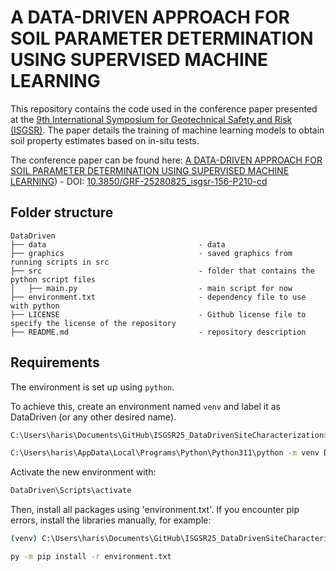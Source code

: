 # A DATA-DRIVEN APPROACH FOR SOIL PARAMETER DETERMINATION USING SUPERVISED MACHINE LEARNING

This repository contains the code used in the conference paper presented at the [9th International Symposium for Geotechnical Safety and Risk (ISGSR)](https://www.isgsr2025.com). The paper details the training of machine learning models to obtain soil property estimates based on in-situ tests.

The conference paper can be found here: [A DATA-DRIVEN APPROACH FOR SOIL PARAMETER DETERMINATION USING SUPERVISED MACHINE LEARNING](https://www.researchgate.net/publication/395129478_A_data-driven_approach_for_soil_parameter_determination_using_supervised_machine_learning)) - DOI: [10.3850/GRF-25280825_isgsr-156-P210-cd](10.3850/GRF-25280825_isgsr-156-P210-cd)

## Folder structure

```
DataDriven
├── data                                  - data
├── graphics                              - saved graphics from running scripts in src
├── src                                   - folder that contains the python script files
│   ├── main.py                           - main script for now
├── environment.txt                       - dependency file to use with python
├── LICENSE                               - Github license file to specify the license of the repository 
├── README.md                             - repository description
```

## Requirements

The environment is set up using `python`.

To achieve this, create an environment named `venv` and label it as DataDriven (or any other desired name).
```bash
C:\Users\haris\Documents\GitHub\ISGSR25_DataDrivenSiteCharacterization>C:\Users\haris\AppData\Local\Programs\Python\Python311\python -m venv DataDriven
```
```bash
C:\Users\haris\AppData\Local\Programs\Python\Python311\python -m venv DataDriven
```

Activate the new environment with:
```bash
DataDriven\Scripts\activate
```

Then, install all packages using 'environment.txt'. If you encounter pip errors, install the libraries manually, for example:
```bash
(venv) C:\Users\haris\Documents\GitHub\ISGSR25_DataDrivenSiteCharacterization>py -m pip install -r environment.txt
```
```bash
py -m pip install -r environment.txt
```
